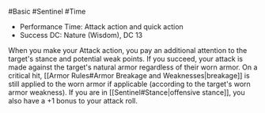 #Basic #Sentinel #Time
 
- Performance Time: Attack action and quick action
- Success DC: Nature (Wisdom), DC 13
 
When you make your Attack action, you pay an additional attention to the target's stance and potential weak points. If you succeed, your attack is made against the target's natural armor regardless of their worn armor. On a critical hit, [[Armor Rules#Armor Breakage and Weaknesses|breakage]] is still applied to the worn armor if applicable (according to the target's worn armor weakness).
If you are in [[Sentinel#Stance|offensive stance]], you also have a +1 bonus to your attack roll.